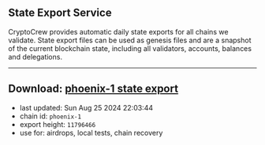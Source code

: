 ## State Export Service
CryptoCrew provides automatic daily state exports for all chains we validate. State export files can be used as genesis files and are a snapshot of the current blockchain state, including all validators, accounts, balances and delegations.

---
**Download: [phoenix-1 state export](https://dl-eu2.ccvalidators.com/SERVICE/terra2/phoenix-1_export_11796466.json)**
---

- last updated: Sun Aug 25 2024 22:03:44
- chain id: `phoenix-1`
- export height: `11796466`
- use for: airdrops, local tests, chain recovery
